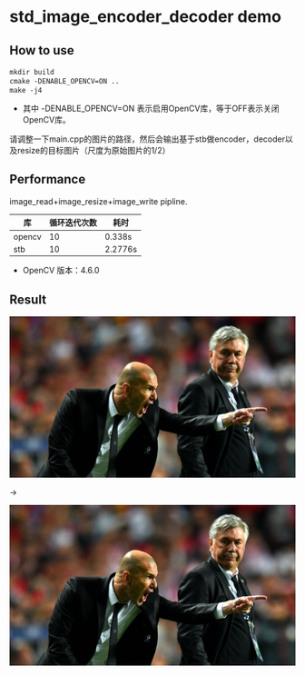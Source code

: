 # std_image_encoder_decoder demo

## How to use

```shell
mkdir build
cmake -DENABLE_OPENCV=ON ..
make -j4
```

- 其中 -DENABLE_OPENCV=ON 表示启用OpenCV库，等于OFF表示关闭OpenCV库。

请调整一下main.cpp的图片的路径，然后会输出基于stb做encoder，decoder以及resize的目标图片（尺度为原始图片的1/2）

## Performance

image_read+image_resize+image_write pipline.

|库|循环迭代次数|耗时|
| -- | -- | -- |
| opencv | 10 | 0.338s |
| stb    | 10 | 2.2776s|

- OpenCV 版本：4.6.0

## Result

![origin.jpg](image/zidane.jpg)

->

![resize.jpg](image/resize_out.jpg)
